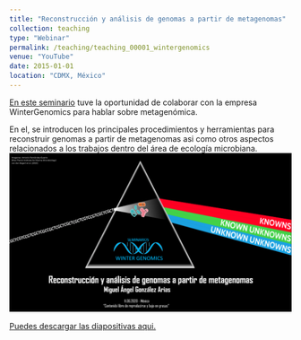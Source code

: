 ```yaml
---
title: "Reconstrucción y análisis de genomas a partir de metagenomas"
collection: teaching
type: "Webinar"
permalink: /teaching/teaching_00001_wintergenomics
venue: "YouTube"
date: 2015-01-01
location: "CDMX, México"
---
```


<a href="https://www.youtube.com/live/ckIbT93Qhjc?feature=share&t=275">En este seminario</a> tuve la oportunidad de colaborar con la empresa WinterGenomics para hablar sobre metagenómica. 

En el, se introducen los principales procedimientos y herramientas para reconstruir genomas a partir de metagenomas asi como otros aspectos relacionados a los trabajos dentro del área de ecología microbiana. 
![webinar](/images/gama_metagenomics.png)

<a href="https://drive.google.com/file/d/1M-mvBfLaH0nd6ELYtAfsOgbAjpA0i25h/view?usp=sharing">Puedes descargar las diapositivas aqui. 


 
